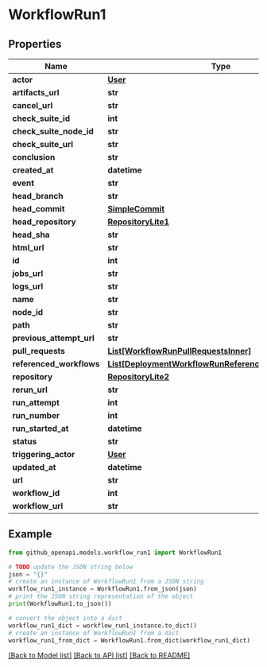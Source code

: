 # WorkflowRun1


## Properties

Name | Type | Description | Notes
------------ | ------------- | ------------- | -------------
**actor** | [**User**](User.md) |  | 
**artifacts_url** | **str** |  | 
**cancel_url** | **str** |  | 
**check_suite_id** | **int** |  | 
**check_suite_node_id** | **str** |  | 
**check_suite_url** | **str** |  | 
**conclusion** | **str** |  | 
**created_at** | **datetime** |  | 
**event** | **str** |  | 
**head_branch** | **str** |  | 
**head_commit** | [**SimpleCommit**](SimpleCommit.md) |  | 
**head_repository** | [**RepositoryLite1**](RepositoryLite1.md) |  | 
**head_sha** | **str** |  | 
**html_url** | **str** |  | 
**id** | **int** |  | 
**jobs_url** | **str** |  | 
**logs_url** | **str** |  | 
**name** | **str** |  | 
**node_id** | **str** |  | 
**path** | **str** |  | 
**previous_attempt_url** | **str** |  | 
**pull_requests** | [**List[WorkflowRunPullRequestsInner]**](WorkflowRunPullRequestsInner.md) |  | 
**referenced_workflows** | [**List[DeploymentWorkflowRunReferencedWorkflowsInner]**](DeploymentWorkflowRunReferencedWorkflowsInner.md) |  | [optional] 
**repository** | [**RepositoryLite2**](RepositoryLite2.md) |  | 
**rerun_url** | **str** |  | 
**run_attempt** | **int** |  | 
**run_number** | **int** |  | 
**run_started_at** | **datetime** |  | 
**status** | **str** |  | 
**triggering_actor** | [**User**](User.md) |  | 
**updated_at** | **datetime** |  | 
**url** | **str** |  | 
**workflow_id** | **int** |  | 
**workflow_url** | **str** |  | 

## Example

```python
from github_openapi.models.workflow_run1 import WorkflowRun1

# TODO update the JSON string below
json = "{}"
# create an instance of WorkflowRun1 from a JSON string
workflow_run1_instance = WorkflowRun1.from_json(json)
# print the JSON string representation of the object
print(WorkflowRun1.to_json())

# convert the object into a dict
workflow_run1_dict = workflow_run1_instance.to_dict()
# create an instance of WorkflowRun1 from a dict
workflow_run1_from_dict = WorkflowRun1.from_dict(workflow_run1_dict)
```
[[Back to Model list]](../README.md#documentation-for-models) [[Back to API list]](../README.md#documentation-for-api-endpoints) [[Back to README]](../README.md)


